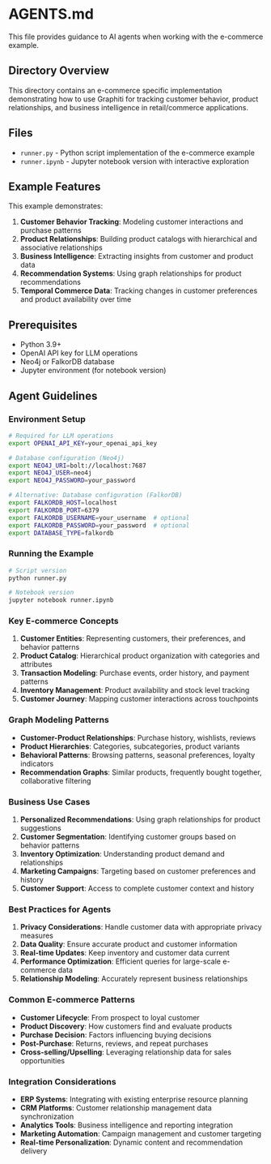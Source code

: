 # AGENTS.md

This file provides guidance to AI agents when working with the e-commerce example.

## Directory Overview

This directory contains an e-commerce specific implementation demonstrating how to use Graphiti for tracking customer behavior, product relationships, and business intelligence in retail/commerce applications.

## Files

- `runner.py` - Python script implementation of the e-commerce example
- `runner.ipynb` - Jupyter notebook version with interactive exploration

## Example Features

This example demonstrates:

1. **Customer Behavior Tracking**: Modeling customer interactions and purchase patterns
2. **Product Relationships**: Building product catalogs with hierarchical and associative relationships
3. **Business Intelligence**: Extracting insights from customer and product data
4. **Recommendation Systems**: Using graph relationships for product recommendations
5. **Temporal Commerce Data**: Tracking changes in customer preferences and product availability over time

## Prerequisites

- Python 3.9+
- OpenAI API key for LLM operations
- Neo4j or FalkorDB database
- Jupyter environment (for notebook version)

## Agent Guidelines

### Environment Setup

```bash
# Required for LLM operations
export OPENAI_API_KEY=your_openai_api_key

# Database configuration (Neo4j)
export NEO4J_URI=bolt://localhost:7687
export NEO4J_USER=neo4j
export NEO4J_PASSWORD=your_password

# Alternative: Database configuration (FalkorDB)
export FALKORDB_HOST=localhost
export FALKORDB_PORT=6379
export FALKORDB_USERNAME=your_username  # optional
export FALKORDB_PASSWORD=your_password  # optional
export DATABASE_TYPE=falkordb
```

### Running the Example

```bash
# Script version
python runner.py

# Notebook version
jupyter notebook runner.ipynb
```

### Key E-commerce Concepts

1. **Customer Entities**: Representing customers, their preferences, and behavior patterns
2. **Product Catalog**: Hierarchical product organization with categories and attributes
3. **Transaction Modeling**: Purchase events, order history, and payment patterns
4. **Inventory Management**: Product availability and stock level tracking
5. **Customer Journey**: Mapping customer interactions across touchpoints

### Graph Modeling Patterns

- **Customer-Product Relationships**: Purchase history, wishlists, reviews
- **Product Hierarchies**: Categories, subcategories, product variants
- **Behavioral Patterns**: Browsing patterns, seasonal preferences, loyalty indicators
- **Recommendation Graphs**: Similar products, frequently bought together, collaborative filtering

### Business Use Cases

1. **Personalized Recommendations**: Using graph relationships for product suggestions
2. **Customer Segmentation**: Identifying customer groups based on behavior patterns
3. **Inventory Optimization**: Understanding product demand and relationships
4. **Marketing Campaigns**: Targeting based on customer preferences and history
5. **Customer Support**: Access to complete customer context and history

### Best Practices for Agents

1. **Privacy Considerations**: Handle customer data with appropriate privacy measures
2. **Data Quality**: Ensure accurate product and customer information
3. **Real-time Updates**: Keep inventory and customer data current
4. **Performance Optimization**: Efficient queries for large-scale e-commerce data
5. **Relationship Modeling**: Accurately represent business relationships

### Common E-commerce Patterns

- **Customer Lifecycle**: From prospect to loyal customer
- **Product Discovery**: How customers find and evaluate products
- **Purchase Decision**: Factors influencing buying decisions
- **Post-Purchase**: Returns, reviews, and repeat purchases
- **Cross-selling/Upselling**: Leveraging relationship data for sales opportunities

### Integration Considerations

- **ERP Systems**: Integrating with existing enterprise resource planning
- **CRM Platforms**: Customer relationship management data synchronization
- **Analytics Tools**: Business intelligence and reporting integration
- **Marketing Automation**: Campaign management and customer targeting
- **Real-time Personalization**: Dynamic content and recommendation delivery